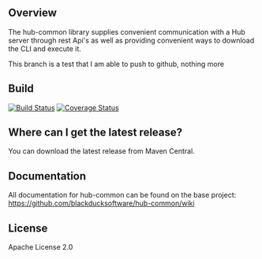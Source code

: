 ## Overview ##
The hub-common library supplies convenient communication with a Hub server through rest Api's as well as providing convenient ways to download the CLI and execute it.

This branch is a test that I am able to push to github, nothing more

## Build ##

[![Build Status](https://travis-ci.org/blackducksoftware/hub-common.svg?branch=master)](https://travis-ci.org/blackducksoftware/hub-common)
[![Coverage Status](https://coveralls.io/repos/github/blackducksoftware/hub-common/badge.svg?branch=master)](https://coveralls.io/github/blackducksoftware/hub-common?branch=master)

## Where can I get the latest release? ##
You can download the latest release from Maven Central.

## Documentation ##
All documentation for hub-common can be found on the base project:  https://github.com/blackducksoftware/hub-common/wiki

## License ##
Apache License 2.0
